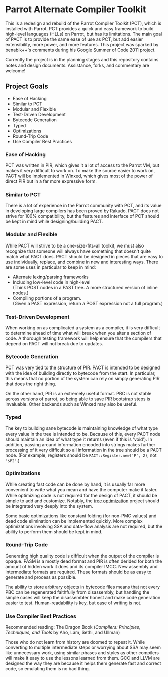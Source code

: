 # Parrot Alternate Compiler Toolkit

This is a redesign and rebuild of the Parrot Compiler Toolkit (PCT), which
is installed with Parrot.  PCT provides a quick and easy framework to build
high-level languages (HLLs) on Parrot, but has its limitations.  The main
goal of PACT is to provide the same ease of use as PCT, but add easier
extensibility, more power, and more features.  This project was sparked by
benabik++'s comments during his Google Summer of Code 2011 project.

Currently the project is in the planning stages and this repository contains
notes and design documents.  Assistance, forks, and commentary are welcome!

## Project Goals

* Ease of Hacking
* Similar to PCT
* Modular and Flexible
* Test-Driven Development
* Bytecode Generation
* Typed
* Optimizations
* Round-Trip Code
* Use Compiler Best Practices

### Ease of Hacking

PCT was written in PIR, which gives it a lot of access to the Parrot VM,
but makes it very difficult to work on.  To make the source easier to work
on, PACT will be implemented in Winxed, which gives most of the power of
direct PIR but in a far more expressive form.

### Similar to PCT

There is a lot of experience in the Parrot community with PCT, and its
value in developing large compilers has been proved by Rakudo.  PACT does
not strive for 100% compatibility, but the features and interface of PCT
should be kept in mind while designing/building PACT.

### Modular and Flexible

While PACT will strive to be a one-size-fits-all toolkit, we must also
recognize that someone will always have something that doesn't quite match
what PACT does.  PACT should be designed in pieces that are easy to use
individually, replace, and combine in new and interesting ways.  There are
some uses in particular to keep in mind:

* Alternate lexing/parsing frameworks
* Including low-level code in high-level <br />
  (Think POST nodes in a PAST tree.  A more structured version of inline
   nodes.)
* Compiling portions of a program.<br />
  (Given a PAST expression, return a POST expression not a full program.)

### Test-Driven Development

When working on as complicated a system as a compiler, it is very difficult
to determine ahead of time what will break when you alter a section of
code.  A thorough testing framework will help ensure that the compilers
that depend on PACT will not break due to updates.

### Bytecode Generation

PCT was very tied to the structure of PIR.  PACT is intended to be designed
with the idea of building directly to bytecode from the start.  In
particular, this means that no portion of the system can rely on simply
generating PIR that does the right thing.

On the other hand, PIR is an extremely useful format.  PBC is not stable
across versions of parrot, so being able to save PIR bootstrap steps is
invaluable.  Other backends such as Winxed may also be useful.

### Typed

The key to building sane bytecode is maintaining knowledge of what type
every value in the tree is intended to be.  Because of this, every PACT
node should maintain an idea of what type it returns (even if this is
'void').  In addition, passing around information encoded into strings
makes further processing of it very difficult so all information in the
tree should be a PACT node.  (For example, registers should be
`PACT::Register.new('P', 2)`, not `'$P2'`.)

### Optimizations

While creating fast code can be done by hand, it is usually far more
convenient to write what you mean and have the computer make it faster.
While optimizing code is not required for the design of PACT, it should be
simple to add and customize.  Notably, the [tree
optimization](https://github.com/parrot/tree-optimization) project should
be integrated very deeply into the system.

Some basic optimizations like constant folding (for non-PMC values) and
dead code elimination can be implemented quickly.  More complex
optimizations involving SSA and data-flow analysis are not required, but
the ability to perform them should be kept in mind.

### Round-Trip Code

Generating high quality code is difficult when the output of the compiler
is opaque.  PASM is a mostly dead format and PIR is often derided for both
the amount of hidden work it does and its compiler IMCC.  New assembly and
intermediate formats are required.  These formats should be as easy to
generate and process as possible.

The ability to store arbitrary objects in bytecode files means that not
every PBC can be regenerated faithfully from disassembly, but handling the
simple cases will keep the disassembler honest and make code generation
easier to test.  Human-readability is key, but ease of writing is not.

### Use Compiler Best Practices

Recommended reading: The Dragon Book (_Compilers: Principles, Techniques,
and Tools_ by Aho, Lam, Sethi, and Ullman)

Those who do not learn from history are doomed to repeat it.  While
converting to multiple intermediate steps or worrying about SSA may seem
like unnecessary work, using similar phases and styles as other compilers
will make it easy to use the lessons learned from them.  GCC and LLVM are
designed the way they are because it helps them generate fast and correct
code, so emulating them is no bad thing.
